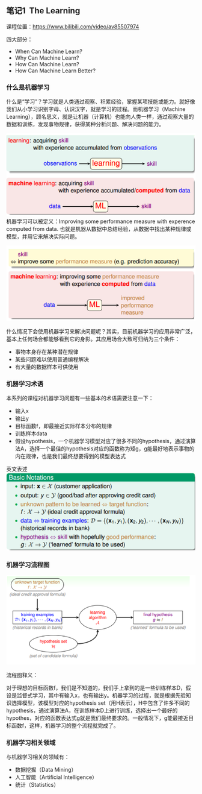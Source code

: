 ## 笔记1 ­­ The Learning
课程位置：https://www.bilibili.com/video/av85507974

四大部分：
- When Can Machine Learn?
- Why Can Machine Learn?
- How Can Machine Learn?
- How Can Machine Learn Better?

### 什么是机器学习  

什么是“学习”？学习就是人类通过观察、积累经验，掌握某项技能或能力。就好像我们从小学习识别字母、认识汉字，就是学习的过程。而机器学习（Machine Learning），顾名思义，就是让机器（计算机）也能向人类一样，通过观察大量的数据和训练，发现事物规律，获得某种分析问题、解决问题的能力。  

![](./images/01.png)  
机器学习可以被定义：Improving some performance measure with experence computed from data. 也就是机器从数据中总结经验，从数据中找出某种规律或模型，并用它来解决实际问题。  

![](./images/02.png)  


什么情况下会使用机器学习来解决问题呢？其实，目前机器学习的应用非常广泛，基本上任何场合都能够看到它的身影。其应用场合大致可归纳为三个条件：  

- 事物本身存在某种潜在规律
- 某些问题难以使用普通编程解决
- 有大量的数据样本可供使用

### 机器学习术语  
本系列的课程对机器学习问题有一些基本的术语需要注意一下：
- 输入x
- 输出y
- 目标函数f，即最接近实际样本分布的规律
- 训练样本data
- 假设hypothesis，一个机器学习模型对应了很多不同的hypothesis，通过演算法A，选择一个最佳的hypothesis对应的函数称为矩g，g能最好地表示事物的内在规律，也是我们最终想要得到的模型表达式  

英文表述  
![](./images/03.png)  

### 机器学习流程图

![](./images/04.png)  

流程图释义：  

对于理想的目标函数f，我们是不知道的，我们手上拿到的是一些训练样本D，假设是监督式学习，其中有输入x，也有输出y。机器学习的过程，就是根据先验知识选择模型，该模型对应的hypothesis set（用H表示），H中包含了许多不同的hypothesis，通过演算法A，在训练样本D上进行训练，选择出一个最好的hypothes，对应的函数表达式g就是我们最终要求的。一般情况下，g能最接近目标函数f，这样，机器学习的整个流程就完成了。

### 机器学习相关领域  
与机器学习相关的领域有：  
- 数据挖掘（Data Mining）
- 人工智能（Artificial Intelligence）
- 统计（Statistics）
